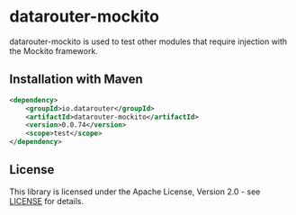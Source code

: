# datarouter-mockito

datarouter-mockito is used to test other modules that require injection with the Mockito framework.

## Installation with Maven

```xml
<dependency>
	<groupId>io.datarouter</groupId>
	<artifactId>datarouter-mockito</artifactId>
	<version>0.0.74</version>
	<scope>test</scope>
</dependency>
```

## License

This library is licensed under the Apache License, Version 2.0 - see [LICENSE](../LICENSE) for details.
